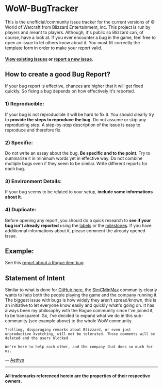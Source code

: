 # WoW-BugTracker

This is the unofficial/community issue tracker for the current versions of © World of Warcraft from Blizzard Entertainment, Inc.
This project is run by players and meant to players. Although, it's public so Blizzard can, of course, have a look at.
If you ever encounter a bug in the game, feel free to open an issue to let others know about it.
You must fill correctly the template form in order to make your report valid.

#### [View existing issues](https://github.com/SimCMinMax/WoW-BugTracker/issues) or [report a new issue](https://github.com/SimCMinMax/WoW-BugTracker/issues/new).

## How to create a good Bug Report?

If your bug report is effective, chances are higher that it will get fixed quickly. So fixing a bug depends on how effectively it's reported.

### 1) Reproducible:

If your bug is not reproducible it will be hard to fix it. You should clearly try to **provide the steps to reproduce the bug**.
Do not assume or skip any reproducing step. A step-by-step description of the issue is easy to reproduce and therefore fix.

### 2) Specific:

Do not write an essay about the bug. **Be specific and to the point**. Try to summarize it in minimum words yet in effective way.
Do not combine multiple bugs even if they seem to be similar.
Write different reports for each bug.

### 3) Environment Details:

If your bug seems to be related to your setup, **include some informations about it**.

### 4) Duplicate:

Before opening any report, you should do a quick research to **see if your bug isn't already reported** using the [labels](https://github.com/SimCMinMax/WoW-BugTracker/labels) or the [milestones](https://github.com/SimCMinMax/WoW-BugTracker/milestones).
If you have additionnal informations about it, please comment the already opened issue.

## Example:

See this [report about a Rogue item bug](https://github.com/SimCMinMax/WoW-BugTracker/issues/1).

## Statement of Intent

Similar to what is done for [GitHub here](https://github.com/isaacs/github), the [SimCMinMax](https://github.com/SimCMinMax) community clearly wants to help both the people playing the game and the company running it.
The biggest issue with bugs is how widely they aren't spread/known, this is an initiative to let everyone know easily and quickly what's going on. It has always been my philosophy with the Rogue community since I've joined it, to be transparent. So, I've decided to expand what we do in this sub-community (see example above) to the whole WoW community.

```
Trolling, disparaging remarks about Blizzard, or even just unproductive kvetching, will not be tolerated. Those comments will be deleted and the users blocked.

We're here to help each other, and the company that does so much for us.
```

-- [Aethys](https://github.com/Aethys256)

---

#### All trademarks referenced herein are the properties of their respective owners.
